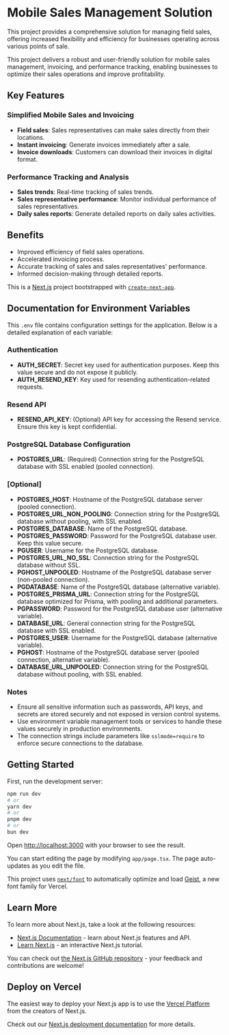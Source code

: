 # Mobile Sales Management Solution

This project provides a comprehensive solution for managing field sales, offering increased flexibility and efficiency for businesses operating across various points of sale.

This project delivers a robust and user-friendly solution for mobile sales management, invoicing, and performance tracking, enabling businesses to optimize their sales operations and improve profitability.

## Key Features

### Simplified Mobile Sales and Invoicing
- **Field sales**: Sales representatives can make sales directly from their locations.
- **Instant invoicing**: Generate invoices immediately after a sale.
- **Invoice downloads**: Customers can download their invoices in digital format.

### Performance Tracking and Analysis
- **Sales trends**: Real-time tracking of sales trends.
- **Sales representative performance**: Monitor individual performance of sales representatives.
- **Daily sales reports**: Generate detailed reports on daily sales activities.

## Benefits

- Improved efficiency of field sales operations.
- Accelerated invoicing process.
- Accurate tracking of sales and sales representatives' performance.
- Informed decision-making through detailed reports.

This is a [Next.js](https://nextjs.org) project bootstrapped with [`create-next-app`](https://nextjs.org/docs/app/api-reference/cli/create-next-app).

## Documentation for Environment Variables

This `.env` file contains configuration settings for the application. Below is a detailed explanation of each variable:

### Authentication
- **AUTH_SECRET**: Secret key used for authentication purposes. Keep this value secure and do not expose it publicly.
- **AUTH_RESEND_KEY**: Key used for resending authentication-related requests.

### Resend API
- **RESEND_API_KEY**: (Optional) API key for accessing the Resend service. Ensure this key is kept confidential.

### PostgreSQL Database Configuration
- **POSTGRES_URL**: (Required) Connection string for the PostgreSQL database with SSL enabled (pooled connection).

### [Optional]
- **POSTGRES_HOST**: Hostname of the PostgreSQL database server (pooled connection).
- **POSTGRES_URL_NON_POOLING**: Connection string for the PostgreSQL database without pooling, with SSL enabled.
- **POSTGRES_DATABASE**: Name of the PostgreSQL database.
- **POSTGRES_PASSWORD**: Password for the PostgreSQL database user. Keep this value secure.
- **PGUSER**: Username for the PostgreSQL database.
- **POSTGRES_URL_NO_SSL**: Connection string for the PostgreSQL database without SSL.
- **PGHOST_UNPOOLED**: Hostname of the PostgreSQL database server (non-pooled connection).
- **PGDATABASE**: Name of the PostgreSQL database (alternative variable).
- **POSTGRES_PRISMA_URL**: Connection string for the PostgreSQL database optimized for Prisma, with pooling and additional parameters.
- **PGPASSWORD**: Password for the PostgreSQL database user (alternative variable).
- **DATABASE_URL**: General connection string for the PostgreSQL database with SSL enabled.
- **POSTGRES_USER**: Username for the PostgreSQL database (alternative variable).
- **PGHOST**: Hostname of the PostgreSQL database server (pooled connection, alternative variable).
- **DATABASE_URL_UNPOOLED**: Connection string for the PostgreSQL database without pooling, with SSL enabled.

### Notes
- Ensure all sensitive information such as passwords, API keys, and secrets are stored securely and not exposed in version control systems.
- Use environment variable management tools or services to handle these values securely in production environments.
- The connection strings include parameters like `sslmode=require` to enforce secure connections to the database.

## Getting Started

First, run the development server:

```bash
npm run dev
# or
yarn dev
# or
pnpm dev
# or
bun dev
```

Open [http://localhost:3000](http://localhost:3000) with your browser to see the result.

You can start editing the page by modifying `app/page.tsx`. The page auto-updates as you edit the file.

This project uses [`next/font`](https://nextjs.org/docs/app/building-your-application/optimizing/fonts) to automatically optimize and load [Geist](https://vercel.com/font), a new font family for Vercel.

## Learn More

To learn more about Next.js, take a look at the following resources:

- [Next.js Documentation](https://nextjs.org/docs) - learn about Next.js features and API.
- [Learn Next.js](https://nextjs.org/learn) - an interactive Next.js tutorial.

You can check out [the Next.js GitHub repository](https://github.com/vercel/next.js) - your feedback and contributions are welcome!

## Deploy on Vercel

The easiest way to deploy your Next.js app is to use the [Vercel Platform](https://vercel.com/new?utm_medium=default-template&filter=next.js&utm_source=create-next-app&utm_campaign=create-next-app-readme) from the creators of Next.js.

Check out our [Next.js deployment documentation](https://nextjs.org/docs/app/building-your-application/deploying) for more details.
